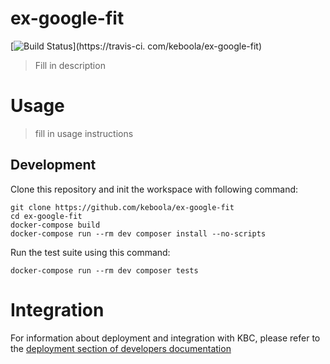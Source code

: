 # ex-google-fit

[![Build Status](https://travis-ci.com/keboola/ex-google-fit.svg?branch=master)](https://travis-ci.
com/keboola/ex-google-fit)

> Fill in description

# Usage

> fill in usage instructions

## Development
 
Clone this repository and init the workspace with following command:

```
git clone https://github.com/keboola/ex-google-fit
cd ex-google-fit
docker-compose build
docker-compose run --rm dev composer install --no-scripts
```

Run the test suite using this command:

```
docker-compose run --rm dev composer tests
```
 
# Integration

For information about deployment and integration with KBC, please refer to the [deployment section of developers documentation](https://developers.keboola.com/extend/component/deployment/) 
